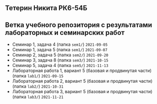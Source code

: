 ## **Тетерин Никита РК6-54Б**

## Ветка учебного репозитория с результатами лабораторных и семинарских работ

+ Семинар 1, задача 4 (папка `sem1/`) `2021-09-05`
+ Семинар 1, задача 5 (папка `sem1/`) `2021-09-07`
+ Семинар 2, задача 5 (папка `sem2/`) `2021-09-20`
+ Семинар 3, задача 8 (папка `sem3/`) `2021-10-15`
+ Семинар 5, задача 4 (папка `sem5/`) `2021-11-13`
+ Лабораторная работа 1, вариант 5 (базовая и продвинутая части) (папка `lab1/`) `2021-09-15`
+ Лабораторная работа 2, вариант 5 (базовая и продвинутая части) (папка `lab2/`) `2021-10-31`
+ Лабораторная работа 3, вариант 5 (базовая и продвинутая части) (папка `lab3/`) `2021-11-21`
